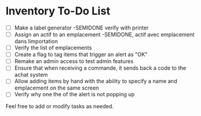 # Inventory To-Do List

- [ ] Make a label generator -SEMIDONE verify with printer
- [ ] Assign an actif to an emplacement -SEMIDONE, actif avec emplacement dans limportation
- [ ] Verify the list of emplacements
- [ ] Create a flag to tag items that trigger an alert as "OK"
- [ ] Remake an admin access to test admin features
- [ ] Ensure that when receiving a commande, it sends back a code to the achat system
- [ ] Allow adding items by hand with the ability to specify a name and emplacement on the same screen
- [ ] Verify why one the of the alert is not popping up

Feel free to add or modify tasks as needed.
